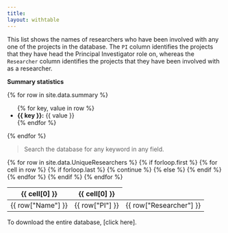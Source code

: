 ```yaml
---
title: 
layout: withtable
---
```


This list shows the names of researchers who have been involved with any one of the projects in the database. The `PI` column identifies the projects that they have head the Principal Investigator role on, whereas the `Researcher` column identifies the projects that they have been involved with as a researcher. 

**Summary statistics**

{% for row in site.data.summary %}
<ul>
  {% for key, value in row %}
    <li><strong>{{ key }}:</strong> {{ value }}</li>
  {% endfor %}
</ul>
{% endfor %}

    


> Search the database for any keyword in any field.


<table class="display">
  <!-- Proj ID,Status,Title,RDC,Start Year,End Year,PI,Researcher -->
  {% for row in site.data.UniqueResearchers %}
    {% if forloop.first %}
    <thead>
    <tr>
      {% for cell in row %}
        {% if forloop.last %}
        <th>{{ cell[0] }}</th>
          {% continue %}
        {% else %}
        <th>{{ cell[0] }}</th>
        {% endif %}
      {% endfor %}
    </tr>
    </thead>
    {% endif %}

  <!-- manually constructing table -->
  <!-- Name,PI,Researcher -->
  <tr>
    <td> {{ row["Name"] }} </td>
    <td> {{ row["PI"] }} </td>
    <td> {{ row["Researcher"] }} </td>
  </tr>
  {% endfor %}
</table>



To download the entire database, [click here].